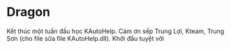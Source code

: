 # Dragon
Kết thúc một tuần đầu học KAutoHelp.
Cảm ơn sếp Trung Lợi, Kteam, Trung Sơn (cho file sữa file KAutoHelp.dll). Khởi đầu tuyệt vời

